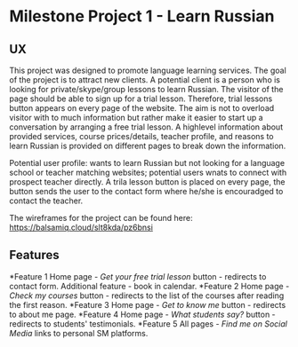 
# **Milestone Project 1 - Learn Russian**



## **UX**
This project was designed to promote language learning services. The goal of the project is to attract new clients. 
A potential client is a person who is looking for private/skype/group lessons to learn Russian. The visitor of the page should be able to sign up for a trial lesson.
Therefore, trial lessons button appears on every page of the website. 
The aim is not to overload visitor with to much information but rather make it easier to start up a conversation by arranging a free trial lesson.
A highlevel information about provided services, course prices/details, teacher profile, and reasons to learn Russian is provided on different pages to break down the information.

Potential user profile: wants to learn Russian but not looking for a language school or teacher matching websites; potential users wnats to connect with prospect teacher directly.
A trila lesson button is placed on every page, the button sends the user to the contact form where he/she is encouradged to contact the teacher.

The wireframes for the project can be found here: https://balsamiq.cloud/slt8kda/pz6bnsi 


## **Features**
*Feature 1 Home page - _Get your free trial lesson_ button - redirects to contact form. Additional feature - book in calendar.
*Feature 2 Home page - _Check my courses_ button - redirects to the list of the courses after reading the first reason.
*Feature 3 Home page - _Get to know me_ button - redirects to about me page.
*Feature 4 Home page - _What students say?_ button - redirects to students' testimonials.
*Feature 5 All pages - _Find me on Social Media_ links to personal SM platforms.
